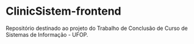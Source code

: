 # ClinicSistem-frontend
 Repositório destinado ao projeto do Trabalho de Conclusão de Curso de Sistemas de Informação - UFOP.
